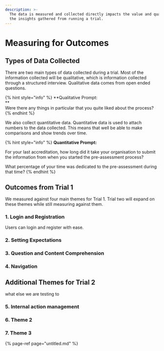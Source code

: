 ```yaml
---
description: >-
  The data is measured and collected directly impacts the value and quality of
  the insights gathered from running a trial.
---
```


# Measuring for Outcomes

## Types of Data Collected

There are two main types of data collected during a trial. Most of the information collected will be qualitative, which is information collected through a structured interview. Qualitative data comes from open ended questions.

{% hint style="info" %}
**Qualitative Prompt:  
**  
Were there any things in particular that you quite liked about the process?
{% endhint %}

We also collect quantitative data. Quantitative data is used to attach numbers to the data collected. This means that well be able to make comparisons and show trends over time.

{% hint style="info" %}
**Quantitative Prompt:**

For your last accreditation, how long did it take your organisation to submit the information from when you started the pre-assessment process? 

What percentage of your time was dedicated to the pre-assessment during that time?
{% endhint %}

## Outcomes from Trial 1

We measured against four main themes for Trial 1. Trial two will expand on these themes while still measuring against them.

### 1. Login and Registration

Users can login and register with ease. 

### 2. Setting Expectations

### 3. Question and Content Comprehension

### 4. Navigation   

## Additional Themes for Trial 2

what else we are testing to

### 5. Internal action management

### 6. Theme 2

### 7. Theme 3





{% page-ref page="untitled.md" %}



